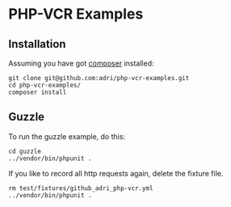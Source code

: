 PHP-VCR Examples
================

## Installation

Assuming you have got [composer](http://getcomposer.org) installed:

```
git clone git@github.com:adri/php-vcr-examples.git
cd php-vcr-examples/
composer install
```

## Guzzle

To run the guzzle example, do this:

```
cd guzzle
../vendor/bin/phpunit .
```

If you like to record all http requests again, delete the fixture file.

```
rm test/fixtures/github_adri_php-vcr.yml
../vendor/bin/phpunit .
```